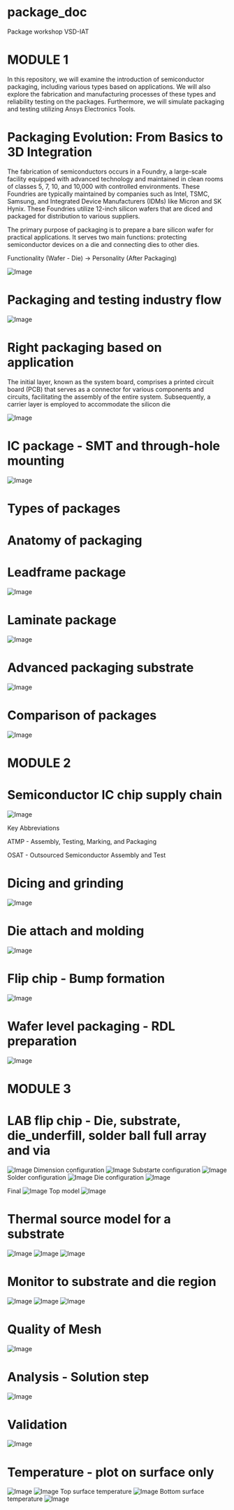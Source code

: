 # package_doc
Package workshop VSD-IAT
# MODULE 1

In this repository, we will examine the introduction of semiconductor packaging, including various types based on applications. We will also explore the fabrication and manufacturing processes of these types and reliability testing on the packages. Furthermore, we will simulate packaging and testing utilizing Ansys Electronics Tools.

# Packaging Evolution: From Basics to 3D Integration
The fabrication of semiconductors occurs in a Foundry, a large-scale facility equipped with advanced technology and maintained in clean rooms of classes 5, 7, 10, and 10,000 with controlled environments. These Foundries are typically maintained by companies such as Intel, TSMC, Samsung, and Integrated Device Manufacturers (IDMs) like Micron and SK Hynix. These Foundries utilize 12-inch silicon wafers that are diced and packaged for distribution to various suppliers.

The primary purpose of packaging is to prepare a bare silicon wafer for practical applications. It serves two main functions: protecting semiconductor devices on a die and connecting dies to other dies.

Functionality (Wafer - Die) -> Personality (After Packaging)

![Image](https://github.com/arjunsa08/package_doc/blob/a1a6c2f10e53a5a616f2cb7e997f9a440de2221e/Screenshot%202025-04-20%20122310.png) 

# Packaging and testing industry flow 

![Image](https://github.com/arjunsa08/package_doc/blob/46136fc90c07fb9d2e97ff1cfb87a56835f41ed6/Screenshot%202025-04-20%20122348.png)

# Right packaging based on application 
The initial layer, known as the system board, comprises a printed circuit board (PCB) that serves as a connector for various components and circuits, facilitating the assembly of the entire system. Subsequently, a carrier layer is employed to accommodate the silicon die 

![Image](https://github.com/arjunsa08/package_doc/blob/a51bd6f2f0d0a882ad83f799a2c72936eb34a058/Screenshot%202025-04-20%20122432.png)

# IC package - SMT and through-hole mounting 

![Image](https://github.com/arjunsa08/package_doc/blob/a51bd6f2f0d0a882ad83f799a2c72936eb34a058/Screenshot%202025-04-20%20122555.png)

# Types of packages 

# Anatomy of packaging 

  # Leadframe package 

![Image](https://github.com/arjunsa08/package_doc/blob/a51bd6f2f0d0a882ad83f799a2c72936eb34a058/Screenshot%202025-04-20%20122625.png)

  # Laminate package 

![Image](https://github.com/arjunsa08/package_doc/blob/a51bd6f2f0d0a882ad83f799a2c72936eb34a058/Screenshot%202025-04-20%20122640.png)
  
  # Advanced packaging substrate 

![Image](https://github.com/arjunsa08/package_doc/blob/a51bd6f2f0d0a882ad83f799a2c72936eb34a058/Screenshot%202025-04-20%20122700.png)

# Comparison of packages 
![Image](https://github.com/arjunsa08/package_doc/blob/b07a05073e5f489e2adbb47ba2a7805f4820951f/Screenshot%202025-04-20%20130912.png)

# MODULE 2

# Semiconductor IC chip supply chain 
![Image](https://github.com/arjunsa08/package_doc/blob/b07a05073e5f489e2adbb47ba2a7805f4820951f/Screenshot%202025-04-20%20131014.png)

Key Abbreviations

ATMP - Assembly, Testing, Marking, and Packaging

OSAT - Outsourced Semiconductor Assembly and Test


# Dicing and grinding 
![Image](https://github.com/arjunsa08/package_doc/blob/b07a05073e5f489e2adbb47ba2a7805f4820951f/Screenshot%202025-04-20%20131153.png) 

# Die attach and molding 
![Image](https://github.com/arjunsa08/package_doc/blob/b07a05073e5f489e2adbb47ba2a7805f4820951f/Screenshot%202025-04-20%20131300.png)

# Flip chip - Bump formation 
![Image](https://github.com/arjunsa08/package_doc/blob/b07a05073e5f489e2adbb47ba2a7805f4820951f/Screenshot%202025-04-20%20131344.png)

# Wafer level packaging - RDL preparation 

![Image](https://github.com/arjunsa08/package_doc/blob/b07a05073e5f489e2adbb47ba2a7805f4820951f/Screenshot%202025-04-20%20131425.png)

# MODULE 3 

# LAB flip chip - Die, substrate, die_underfill, solder ball full array and via 
![Image](https://github.com/arjunsa08/package_doc/blob/834aa98298c621fe878a69dbd4d8ea202221f237/Screenshot%202025-04-20%20174723.png)
Dimension configuration 
![Image](https://github.com/arjunsa08/package_doc/blob/834aa98298c621fe878a69dbd4d8ea202221f237/Screenshot%202025-04-20%20175010.png)
Substarte configuration 
![Image](https://github.com/arjunsa08/package_doc/blob/834aa98298c621fe878a69dbd4d8ea202221f237/Screenshot%202025-04-20%20175126.png)
Solder configuration
![Image](https://github.com/arjunsa08/package_doc/blob/834aa98298c621fe878a69dbd4d8ea202221f237/Screenshot%202025-04-20%20175145.png)
Die configuration
![Image](https://github.com/arjunsa08/package_doc/blob/834aa98298c621fe878a69dbd4d8ea202221f237/Screenshot%202025-04-20%20175157.png) 

Final 
![Image](https://github.com/arjunsa08/package_doc/blob/834aa98298c621fe878a69dbd4d8ea202221f237/Screenshot%202025-04-20%20175749.png)
Top model
![Image](https://github.com/arjunsa08/package_doc/blob/834aa98298c621fe878a69dbd4d8ea202221f237/Screenshot%202025-04-20%20175836.png)

# Thermal source model for a substrate 
![Image](https://github.com/arjunsa08/package_doc/blob/834aa98298c621fe878a69dbd4d8ea202221f237/Screenshot%202025-04-20%20180509.png)
![Image](https://github.com/arjunsa08/package_doc/blob/834aa98298c621fe878a69dbd4d8ea202221f237/Screenshot%202025-04-20%20180321.png)
![Image](https://github.com/arjunsa08/package_doc/blob/834aa98298c621fe878a69dbd4d8ea202221f237/Screenshot%202025-04-20%20180650.png)

# Monitor to substrate and die region 
![Image](https://github.com/arjunsa08/package_doc/blob/834aa98298c621fe878a69dbd4d8ea202221f237/Screenshot%202025-04-20%20180830.png)
![Image](https://github.com/arjunsa08/package_doc/blob/834aa98298c621fe878a69dbd4d8ea202221f237/Screenshot%202025-04-20%20180810.png)
![Image](https://github.com/arjunsa08/package_doc/blob/834aa98298c621fe878a69dbd4d8ea202221f237/Screenshot%202025-04-20%20180919.png)

# Quality of Mesh 
![Image](https://github.com/arjunsa08/package_doc/blob/834aa98298c621fe878a69dbd4d8ea202221f237/Screenshot%202025-04-20%20181220.png)

# Analysis - Solution step 
![Image](https://github.com/arjunsa08/package_doc/blob/834aa98298c621fe878a69dbd4d8ea202221f237/Screenshot%202025-04-20%20181338.png)

# Validation 
![Image](https://github.com/arjunsa08/package_doc/blob/834aa98298c621fe878a69dbd4d8ea202221f237/Screenshot%202025-04-20%20181453.png)

# Temperature - plot on surface only 
![Image](https://github.com/arjunsa08/package_doc/blob/834aa98298c621fe878a69dbd4d8ea202221f237/Screenshot%202025-04-20%20182232.png)
![Image](https://github.com/arjunsa08/package_doc/blob/834aa98298c621fe878a69dbd4d8ea202221f237/Screenshot%202025-04-20%20182314.png)
Top surface temperature 
![Image](https://github.com/arjunsa08/package_doc/blob/834aa98298c621fe878a69dbd4d8ea202221f237/Screenshot%202025-04-20%20182330.png)
Bottom surface temperature 
![Image](https://github.com/arjunsa08/package_doc/blob/834aa98298c621fe878a69dbd4d8ea202221f237/Screenshot%202025-04-20%20182432.png)












